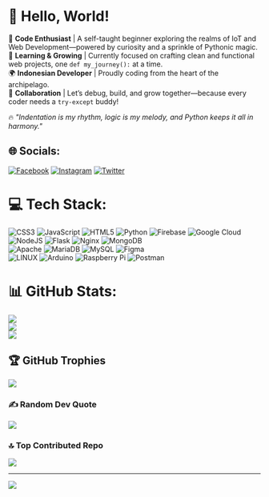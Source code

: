 # 🐍 Hello, World!

🔧 **Code Enthusiast** | A self-taught beginner exploring the realms of IoT and Web Development—powered by curiosity and a sprinkle of Pythonic magic.  
🌱 **Learning & Growing** | Currently focused on crafting clean and functional web projects, one `def my_journey():` at a time.  
🌍 **Indonesian Developer** | Proudly coding from the heart of the archipelago.  
🤝 **Collaboration** | Let’s debug, build, and grow together—because every coder needs a `try-except` buddy!  

🔥 *"Indentation is my rhythm, logic is my melody, and Python keeps it all in harmony."*


## 🌐 Socials:
[![Facebook](https://img.shields.io/badge/Facebook-%231877F2.svg?logo=Facebook&logoColor=white)](https://facebook.com/Muhalufiez) [![Instagram](https://img.shields.io/badge/Instagram-%23E4405F.svg?logo=Instagram&logoColor=white)](https://instagram.com/muhalufiez_) [![Twitter](https://img.shields.io/badge/Twitter-%231DA1F2.svg?logo=Twitter&logoColor=white)](https://twitter.com/@LWillia01268174) 

# 💻 Tech Stack:
![CSS3](https://img.shields.io/badge/css3-%231572B6.svg?style=for-the-badge&logo=css3&logoColor=white) ![JavaScript](https://img.shields.io/badge/javascript-%23323330.svg?style=for-the-badge&logo=javascript&logoColor=%23F7DF1E) ![HTML5](https://img.shields.io/badge/html5-%23E34F26.svg?style=for-the-badge&logo=html5&logoColor=white) ![Python](https://img.shields.io/badge/python-3670A0?style=for-the-badge&logo=python&logoColor=ffdd54) ![Firebase](https://img.shields.io/badge/firebase-%23039BE5.svg?style=for-the-badge&logo=firebase) ![Google Cloud](https://img.shields.io/badge/Google%20Cloud-%234285F4.svg?style=for-the-badge&logo=google-cloud&logoColor=white) ![NodeJS](https://img.shields.io/badge/node.js-6DA55F?style=for-the-badge&logo=node.js&logoColor=white) ![Flask](https://img.shields.io/badge/flask-%23000.svg?style=for-the-badge&logo=flask&logoColor=white) ![Nginx](https://img.shields.io/badge/nginx-%23009639.svg?style=for-the-badge&logo=nginx&logoColor=white) ![MongoDB](https://img.shields.io/badge/MongoDB-%234ea94b.svg?style=for-the-badge&logo=mongodb&logoColor=white)  
![Apache](https://img.shields.io/badge/apache-%23D42029.svg?style=for-the-badge&logo=apache&logoColor=white) ![MariaDB](https://img.shields.io/badge/MariaDB-003545?style=for-the-badge&logo=mariadb&logoColor=white) ![MySQL](https://img.shields.io/badge/mysql-%2300f.svg?style=for-the-badge&logo=mysql&logoColor=white) ![Figma](https://img.shields.io/badge/figma-%23F24E1E.svg?style=for-the-badge&logo=figma&logoColor=white)  
![LINUX](https://img.shields.io/badge/Linux-FCC624?style=for-the-badge&logo=linux&logoColor=black) ![Arduino](https://img.shields.io/badge/-Arduino-00979D?style=for-the-badge&logo=Arduino&logoColor=white) ![Raspberry Pi](https://img.shields.io/badge/-RaspberryPi-C51A4A?style=for-the-badge&logo=Raspberry-Pi) ![Postman](https://img.shields.io/badge/Postman-FF6C37?style=for-the-badge&logo=postman&logoColor=white)

# 📊 GitHub Stats:
![](https://github-readme-stats.vercel.app/api?username=Alta02&theme=gruvbox&hide_border=false&include_all_commits=true&count_private=false)<br/>
![](https://github-readme-streak-stats.herokuapp.com/?user=Alta02&theme=gruvbox&hide_border=false)<br/>
![](https://github-readme-stats.vercel.app/api/top-langs/?username=Alta02&theme=gruvbox&hide_border=false&include_all_commits=true&count_private=false&layout=compact)

## 🏆 GitHub Trophies
![](https://github-profile-trophy.vercel.app/?username=Alta02&theme=gruvbox&no-frame=false&no-bg=false&margin-w=4)

### ✍️ Random Dev Quote
![](https://quotes-github-readme.vercel.app/api?type=horizontal&theme=gruvbox)

### 🔝 Top Contributed Repo
![](https://github-contributor-stats.vercel.app/api?username=Alta02&limit=5&theme=gruvbox&combine_all_yearly_contributions=true)

---
[![](https://visitcount.itsvg.in/api?id=Alta02&icon=6&color=2)](https://visitcount.itsvg.in)

<!-- Proudly created with GPRM ( https://gprm.itsvg.in ) -->
